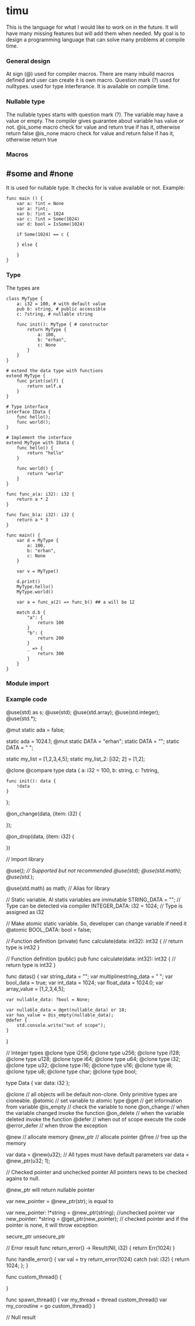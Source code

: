 # timu
This is the language for what I would like to work on in the future. It will have many missing features but will add them when needed. My goal is to design a programming language that can solve many problems at compile time. 

### General design
At sign (@) used for compiler macros. There are many inbuild macros defined and user can create it is own macro.
Question mark (?) used for nulltypes.
<type> used for type interferance. It is available on compile time.

### Nullable type
The nullable types starts with question mark (?). The variable may have a value or empty. The compiler gives guarantee about variable has value or not.
@is_some macro check for value and return true if has it, otherwise return false
@is_none macro check for value and return false if has it, otherwise return true

### Macros
## #some and #none
It is used for nullable type. It checks for is value available or not.
Example:

```timu
func main () {
    var a: ?int = None
    var a: ?int;
    var b: ?int = 1024
    var c: ?int = Some(1024)
    var d: bool = IsSome(1024)

    if Some(1024) == c {

    } else {

    }
}
```


### Type
The types are 

```timu
class MyType {
    a: i32 = 100, # with default value
    pub b: string, # public accessible
    c: ?string, # nullable string

    func init(): MyType { # constructor
        return MyType {
            a: 100,
            b: "erhan",
            c: None
        }
    }
}

# extend the data type with functions
extend MyType {
    func print(self) {
        return self.a
    }
}

# Type interface
interface IData {
    func hello();
    func world();
}

# Implement the interface
extend MyType with IData {
    func hello() {
        return "hello"
    }

    func world() {
        return "world"
    }
}

func func_a(a: i32): i32 {
    return a * 2
}

func func_b(a: i32): i32 {
    return a * 3
}

func main() {
    var d = MyType {
        a: 100,
        b: "erhan",
        c: None
    }

    var v = MyType()

    d.print()
    MyType.hello()
    MyType.world()

    var a = func_a(2) => func_b() ## a will be 12

    match d.b {
        "a": {
            return 100
        }
        "b": {
            return 200
        }
        _ => {
            return 300
        }
    }
}

```

### Module import


### Example code

@use(std) as s;
@use(std);
@use(std.array);
@use(std.integer);
@use(std.*);

@mut static ada = false;

static ada = 1024.1;
@mut static DATA = "erhan";
static DATA = "";
static DATA = "
";

static my_list = [1,2,3,4,5];
static my_list_2: [i32; 2] = [1,2];

@clone
@compare
type data {
    a: i32 = 100,
    b: string,
    c: ?string,

    func init(): data {
        !data
    }
};

@on_change(data, (item: i32) {
    
});

@on_drop(data, (item: i32) {
    
})


// Import library

@use(*); // Supported but not recommended
@use(std);
@use(std.math);
@use(std.*);

@use(std.math) as math; // Alias for library

// Static variable. Al statis variables are immutable
STRING_DATA = ""; // Type can be detected via compiler
INTEGER_DATA: i32 = 1024; // Type is assigned as i32


// Make atomic static variable. So, developer can change variable if need it
@atomic BOOL_DATA: bool = false;


// Function definition (private)
func calculate(data: int32): int32 {
	// return type is int32
}

// Function definition (public)
pub func calculate(data: int32): int32 {
	// return type is int32
}


func datas() {
	var string_data = "";
	var multiplinestring_data = "
";
	var bool_data = true;
	var int_data = 1024;
	var float_data = 1024.0;
	var array_value = [1,2,3,4,5];
	
	var nullable_data: ?bool = None;
	
	var nullable_data = @get(nullable_data) or 10;
	var has_value = @is_empty(nullable_data);
    @defer {
        std.console.write("out of scope");
    }
}

// Integer types
@clone type i256;
@clone type u256;
@clone type i128;
@clone type u128;
@clone type i64;
@clone type u64;
@clone type i32;
@clone type u32;
@clone type i16;
@clone type u16;
@clone type i8;
@clone type u8;
@clone type char;
@clone type bool;


type Data {
	var data: i32
};


@clone // all objects will be default non-clone. Only primitive types are cloneable.
@atomic // set variable to atomic type
@get // get information from variable
@is_empty // check the variable to none
@on_change // when the variable changed invoke the function
@on_delete // when the variable deleted invoke the function
@defer // when out of scope execute the code
@error_defer // when throw the exception

@new // allocate memory
@new_ptr // allocate pointer
@free // free up the memory

var data = @new(u32); // All types must have default parameters
var data = @new_ptr(u32; 1);


// Checked pointer and unchecked pointer
All pointers news to be checked agains to null.

@new_ptr will return nullable pointer


var new_pointer = @new_ptr(str);
is equal to 

var new_pointer: !*string = @new_ptr(string); //unchecked pointer
var new_pointer: *string  = @get_ptr(new_pointer); // checked pointer and if the pointer is none, it will throw exception

secure_ptr
unsecure_ptr


// Error result
func return_error() -> Result(Nil, i32) {
    return Err(1024)
}

func handle_error() {
    var val = try return_error(1024) catch (val: i32) {
        return 1024;
    };
}

func custom_thread() {

}

func spawn_thread() {
    var my_thread = thread custom_thread()
    var my_coroutine = go custom_thread()
}



// Null result
